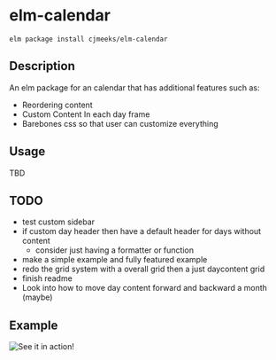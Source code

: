 # elm-calendar

```shell
elm package install cjmeeks/elm-calendar
```

## Description
An elm package for an calendar that has additional features such as:
* Reordering content
* Custom Content In each day frame
* Barebones css so that user can customize everything


## Usage

TBD


## TODO

* test custom sidebar
* if custom day header then have a default header for days without content
  * consider just having a formatter or function
* make a simple example and fully featured example
* redo the grid system with a overall grid then a just daycontent grid
* finish readme
* Look into how to move day content forward and backward a month (maybe)

## Example
![See it in action!](https://i.gyazo.com/93b1460787732710eb21e3e2a4cc96cd.gif)